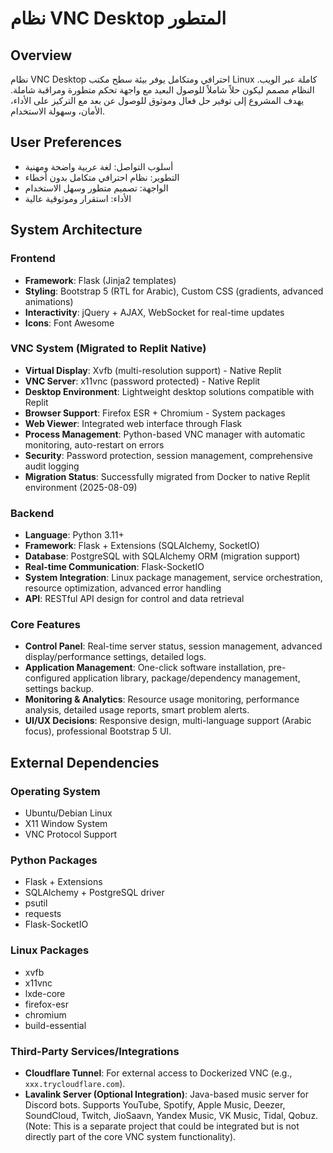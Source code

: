 # نظام VNC Desktop المتطور

## Overview
نظام VNC Desktop احترافي ومتكامل يوفر بيئة سطح مكتب Linux كاملة عبر الويب. النظام مصمم ليكون حلاً شاملاً للوصول البعيد مع واجهة تحكم متطورة ومراقبة شاملة. يهدف المشروع إلى توفير حل فعال وموثوق للوصول عن بعد مع التركيز على الأداء، الأمان، وسهولة الاستخدام.

## User Preferences
- أسلوب التواصل: لغة عربية واضحة ومهنية
- التطوير: نظام احترافي متكامل بدون أخطاء
- الواجهة: تصميم متطور وسهل الاستخدام
- الأداء: استقرار وموثوقية عالية

## System Architecture

### Frontend
- **Framework**: Flask (Jinja2 templates)
- **Styling**: Bootstrap 5 (RTL for Arabic), Custom CSS (gradients, advanced animations)
- **Interactivity**: jQuery + AJAX, WebSocket for real-time updates
- **Icons**: Font Awesome

### VNC System (Migrated to Replit Native)
- **Virtual Display**: Xvfb (multi-resolution support) - Native Replit
- **VNC Server**: x11vnc (password protected) - Native Replit
- **Desktop Environment**: Lightweight desktop solutions compatible with Replit
- **Browser Support**: Firefox ESR + Chromium - System packages
- **Web Viewer**: Integrated web interface through Flask
- **Process Management**: Python-based VNC manager with automatic monitoring, auto-restart on errors
- **Security**: Password protection, session management, comprehensive audit logging
- **Migration Status**: Successfully migrated from Docker to native Replit environment (2025-08-09)

### Backend
- **Language**: Python 3.11+
- **Framework**: Flask + Extensions (SQLAlchemy, SocketIO)
- **Database**: PostgreSQL with SQLAlchemy ORM (migration support)
- **Real-time Communication**: Flask-SocketIO
- **System Integration**: Linux package management, service orchestration, resource optimization, advanced error handling
- **API**: RESTful API design for control and data retrieval

### Core Features
- **Control Panel**: Real-time server status, session management, advanced display/performance settings, detailed logs.
- **Application Management**: One-click software installation, pre-configured application library, package/dependency management, settings backup.
- **Monitoring & Analytics**: Resource usage monitoring, performance analysis, detailed usage reports, smart problem alerts.
- **UI/UX Decisions**: Responsive design, multi-language support (Arabic focus), professional Bootstrap 5 UI.

## External Dependencies

### Operating System
- Ubuntu/Debian Linux
- X11 Window System
- VNC Protocol Support

### Python Packages
- Flask + Extensions
- SQLAlchemy + PostgreSQL driver
- psutil
- requests
- Flask-SocketIO

### Linux Packages
- xvfb
- x11vnc
- lxde-core
- firefox-esr
- chromium
- build-essential

### Third-Party Services/Integrations
- **Cloudflare Tunnel**: For external access to Dockerized VNC (e.g., `xxx.trycloudflare.com`).
- **Lavalink Server (Optional Integration)**: Java-based music server for Discord bots. Supports YouTube, Spotify, Apple Music, Deezer, SoundCloud, Twitch, JioSaavn, Yandex Music, VK Music, Tidal, Qobuz. (Note: This is a separate project that could be integrated but is not directly part of the core VNC system functionality).